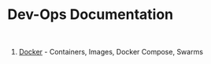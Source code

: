 # Dev-Ops Documentation

&nbsp;

1. [Docker](Docker.md) - Containers, Images, Docker Compose, Swarms
